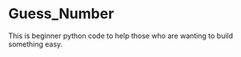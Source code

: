 # Guess_Number

This is beginner python code to help those who are wanting to build something easy.
